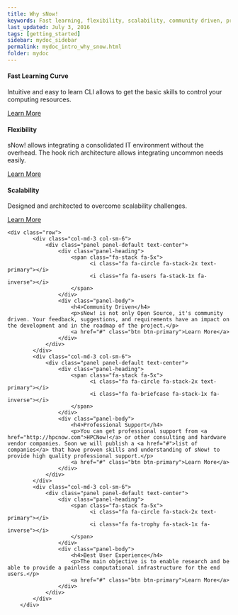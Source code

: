 ```yaml
---
title: Why sNow!
keywords: Fast learning, flexibility, scalability, community driven, professional support, user experience
last_updated: July 3, 2016
tags: [getting_started]
sidebar: mydoc_sidebar
permalink: mydoc_intro_why_snow.html
folder: mydoc
---
```



<div class="row">
        <div class="col-md-3 col-sm-6">
            <div class="panel panel-default text-center">
                <div class="panel-heading">
                    <span class="fa-stack fa-5x">
                          <i class="fa fa-circle fa-stack-2x text-primary"></i>
                          <i class="fa fa-paper-plane fa-stack-1x fa-inverse"></i>
                    </span>
                </div>
                <div class="panel-body">
                    <h4>Fast Learning Curve</h4>
                    <p>Intuitive and easy to learn CLI allows to get the basic skills to control your computing resources.</p>
                    <a href="#" class="btn btn-primary">Learn More</a>
                </div>
            </div>
        </div>
        <div class="col-md-3 col-sm-6">
            <div class="panel panel-default text-center">
                <div class="panel-heading">
                    <span class="fa-stack fa-5x">
                          <i class="fa fa-circle fa-stack-2x text-primary"></i>
                          <i class="fa fa-wrench fa-stack-1x fa-inverse"></i>
                    </span>
                </div>
                <div class="panel-body">
                    <h4>Flexibility</h4>
                    <p>sNow! allows integrating a consolidated IT environment without the overhead. The hook rich architecture allows integrating uncommon needs easily.</p>
                    <a href="#" class="btn btn-primary">Learn More</a>
                </div>
            </div>
        </div>
        <div class="col-md-3 col-sm-6">
            <div class="panel panel-default text-center">
                <div class="panel-heading">
                    <span class="fa-stack fa-5x">
                          <i class="fa fa-circle fa-stack-2x text-primary"></i>
                          <i class="fa fa-line-chart fa-stack-1x fa-inverse"></i>
                    </span>
                </div>
                <div class="panel-body">
                    <h4>Scalability</h4>
                    <p>Designed and architected to overcome scalability challenges.</p>
                    <a href="#" class="btn btn-primary">Learn More</a>
                </div>
            </div>
        </div>
    </div>


    <div class="row">
            <div class="col-md-3 col-sm-6">
                <div class="panel panel-default text-center">
                    <div class="panel-heading">
                        <span class="fa-stack fa-5x">
                              <i class="fa fa-circle fa-stack-2x text-primary"></i>
                              <i class="fa fa-users fa-stack-1x fa-inverse"></i>
                        </span>
                    </div>
                    <div class="panel-body">
                        <h4>Community Driven</h4>
                        <p>sNow! is not only Open Source, it's community driven. Your feedback, suggestions, and requirements have an impact on the development and in the roadmap of the project.</p>
                        <a href="#" class="btn btn-primary">Learn More</a>
                    </div>
                </div>
            </div>
            <div class="col-md-3 col-sm-6">
                <div class="panel panel-default text-center">
                    <div class="panel-heading">
                        <span class="fa-stack fa-5x">
                              <i class="fa fa-circle fa-stack-2x text-primary"></i>
                              <i class="fa fa-briefcase fa-stack-1x fa-inverse"></i>
                        </span>
                    </div>
                    <div class="panel-body">
                        <h4>Professional Support</h4>
                        <p>You can get professional support from <a href="http://hpcnow.com">HPCNow!</a> or other consulting and hardware vendor companies. Soon we will publish a <a href="#">list of companies</a> that have proven skills and understanding of sNow! to provide high quality professional support.</p>
                        <a href="#" class="btn btn-primary">Learn More</a>
                    </div>
                </div>
            </div>
            <div class="col-md-3 col-sm-6">
                <div class="panel panel-default text-center">
                    <div class="panel-heading">
                        <span class="fa-stack fa-5x">
                              <i class="fa fa-circle fa-stack-2x text-primary"></i>
                              <i class="fa fa-trophy fa-stack-1x fa-inverse"></i>
                        </span>
                    </div>
                    <div class="panel-body">
                        <h4>Best User Experience</h4>
                        <p>The main objective is to enable research and be able to provide a painless computational infrastructure for the end users.</p>
                        <a href="#" class="btn btn-primary">Learn More</a>
                    </div>
                </div>
            </div>
        </div>
